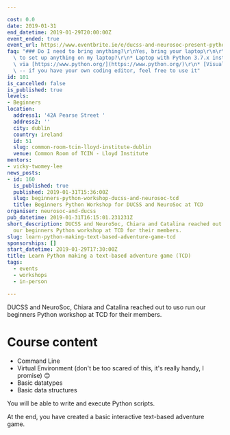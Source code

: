 ```yaml
---

cost: 0.0
date: 2019-01-31
end_datetime: 2019-01-29T20:00:00Z
event_ended: true
event_url: https://www.eventbrite.ie/e/ducss-and-neurosoc-present-python-for-beginners-tickets-55106798919
faq: "### Do I need to bring anything?\r\nYes, bring your laptop\r\n\r\n### Do I need\
  \ to set up anything on my laptop?\r\n* Laptop with Python 3.7.x installed. Download\
  \ via [https://www.python.org/](https://www.python.org/)\r\n* [Visual Studio Code](https://code.visualstudio.com/)\
  \ -- if you have your own coding editor, feel free to use it"
id: 101
is_cancelled: false
is_published: true
levels:
- Beginners
location:
  address1: '42A Pearse Street '
  address2: ''
  city: dublin
  country: ireland
  id: 51
  slug: common-room-tcin-lloyd-institute-dublin
  venue: Common Room of TCIN - Lloyd Institute
mentors:
- vicky-twomey-lee
news_posts:
- id: 160
  is_published: true
  published: 2019-01-31T15:36:00Z
  slug: beginners-python-workshop-ducss-and-neurosoc-tcd
  title: Beginners Python Workshop for DUCSS and NeuroSoc at TCD
organiser: neurosoc-and-ducss
pub_datetime: 2019-01-31T16:15:01.231231Z
short_description: DUCSS and NeuroSoc, Chiara and Catalina reached out to uso run
  our beginners Python workshop at TCD for their members.
slug: learn-python-making-text-based-adventure-game-tcd
sponsorships: []
start_datetime: 2019-01-29T17:30:00Z
title: Learn Python making a text-based adventure game (TCD)
tags:
  - events
  - workshops
  - in-person

---
```


DUCSS and NeuroSoc, Chiara and Catalina reached out to uso run our beginners Python workshop at TCD for their members.

# Course content
* Command Line
* Virtual Environment (don't be too scared of this, it's really handy, I promise) 😊
* Basic datatypes
* Basic data structures

You will be able to write and execute Python scripts. 

At the end, you have created a basic interactive text-based adventure game.